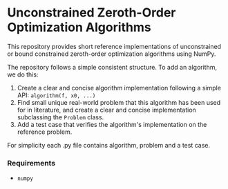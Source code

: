 # Unconstrained Zeroth-Order Optimization Algorithms

This repository provides short reference implementations of unconstrained or bound constrained zeroth-order optimization algorithms using NumPy.

The repository follows a simple consistent structure. To add an algorithm, we do this:
1. Create a clear and concise algorithm implementation following a simple API: `algorithm(f, x0, ...)`
2. Find small unique real-world problem that this algorithm has been used for in literature, and create a clear and concise implementation subclassing the `Problem` class.
3. Add a test case that verifies the algorithm's implementation on the reference problem.

For simplicity each .py file contains algorithm, problem and a test case.

### Requirements
- `numpy`
